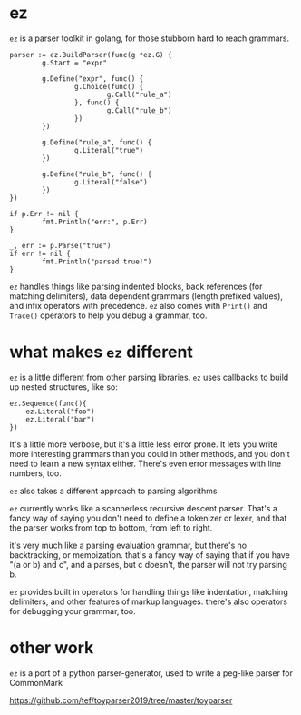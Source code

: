 # ez

`ez` is a parser toolkit in golang, for those stubborn hard to reach grammars.

```
parser := ez.BuildParser(func(g *ez.G) {
        g.Start = "expr"

        g.Define("expr", func() {
                g.Choice(func() {
                        g.Call("rule_a")
                }, func() {
                        g.Call("rule_b")
                })
        })

        g.Define("rule_a", func() {
                g.Literal("true")
        })

        g.Define("rule_b", func() {
                g.Literal("false")
        })
})

if p.Err != nil {
        fmt.Println("err:", p.Err)
}

_, err := p.Parse("true") 
if err != nil {
        fmt.Println("parsed true!")
}
```

`ez` handles things like parsing indented blocks, back references (for matching delimiters),
data dependent grammars (length prefixed values), and infix operators with precedence.
`ez` also comes with `Print()` and `Trace()` operators to help you debug a grammar, too.

# what makes `ez` different

`ez` is a little different from other parsing libraries. 
`ez` uses callbacks to build up nested structures, like so:

```
ez.Sequence(func(){
    ez.Literal("foo")
    ez.Literal("bar")
})
```

It's a little more verbose, but it's a little less error prone. It lets you write
more interesting grammars than you could in other methods, and you don't need to learn
a new syntax either. There's even error messages with line numbers, too.

`ez` also takes a different approach to parsing algorithms

`ez` currently works like a scannerless recursive descent parser. That's a fancy way 
of saying you don't need to define a tokenizer or lexer, and that the parser works
from top to bottom, from left to right.

it's very much like a parsing evaluation grammar, but there's no backtracking, 
or memoization. that's a fancy way of saying that if you have "(a or b) and c", and
a parses, but c doesn't, the parser will not try parsing b.

`ez` provides built in operators for handling things like indentation, matching
delimiters, and other features of markup languages. there's also operators
for debugging your grammar, too.

# other work

`ez` is a port of a python parser-generator, used to write a peg-like parser
for CommonMark

https://github.com/tef/toyparser2019/tree/master/toyparser


